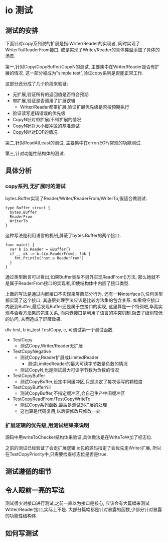 # io 测试

## 测试的安排

下面针对copy系列说的扩展是指:Writer/Reader的实现者,
同时实现了WriterTo/ReaderFrom接口,
或是实现了Writer/Reader的具体类型添加了具体的场景.

第一,针对Copy/CopyBuffer/CopyN的测试,
主要集中在Writer/Reader是否有扩展的情况.
这一部分被成为"simple test",验证copy系列是否能正常工作.

这部分还分成了几个阶段来验证:

- 无扩展,验证所有的返回值是否符合预期
- 带扩展,验证是否调用了扩展逻辑
  - Writer/Reader都带扩展,验证扩展优先级是否按预期执行
- 验证读写逻辑错误的优先级
- CopyN针对带扩展/不带扩展的情况
- CopyN针对大小缓冲区的基准测试
- CopyN针对EOF的情况

第二,针对ReadAtLeast的测试,
主要集中在error/EOF/常规的功能测试.

第三,针对功能性结构体的测试.

## 具体分析

### copy系列,无扩展时的测试

bytes.Buffer实现了Reader/Writer/ReaderFrom/WriterTo,很适合做测试.

    type Buffer struct {
      bytes.Buffer
      ReaderFrom
      WriterTo
    }

这种写法是利用语言的机制,屏蔽了bytes.Buffer的两个接口.

    func main() {
      var b io.Reader = &Buffer{}
      if _, ok := b.(io.ReaderFrom); !ok {
        fmt.Println("not a ReaderFrom")
      }
    }

通过类型断言可以看出,如果Buffer类型不另外实现ReadFrom()方法,
那么她就不是属于ReaderFrom接口的实现者,即使结构体中内嵌了接口类型.

上面的写法是通过内嵌接口不实现来屏蔽部分行为.
还有一种interface{},任何类型都实现了这个接口,
其底层处理手法应该是比较方法集的包含关系.
如果将空接口内嵌到Buffer,最后发现Buffer还是属于空接口的实现,
这里算是一个特例吧,毕竟实现与否看方法集的包含关系,
而内嵌接口是利用了语言的冲突机制,隐去了级别较低的访问,
从而造成了屏蔽效果.

dlv test, b io_test.TestCopy, c, 可调试第一个测试函数.

- TestCopy
  - 测试Copy,Writer/Reader无扩展
- TestCopyNegative
  - 测试Copy,Reader扩展成LimitedReader
    - 测试LimitedReader的最大可读字节数是负数的情况
  - 测试CopyN,也是测试最大可读字节数为负数的情况
- TestCopyBuffer
  - 测试CopyBuffer,设定中间缓冲区,只是决定了每次读写的颗粒度
- TestCopyBufferNil
  - 测试CopyBuffer,不指定缓冲区,会自己生产中间缓冲区
- TestCopyReadFrom/TestCopyWriteTo
  - 测试Copy系列函数,最后是测试对扩展的处理
  - 这也算是代码复用,以后要修改只修改一处

### 扩展逻辑的优先级,用测试结果来说明

源码中用writeToChecker结构体来验证,具体做法是在WriteTo中加了标志位.

之前的测试已经验证了会走扩展逻辑,io包的源码指定了会优先走Writer扩展,
所以在TestCopyPriority中,只需要检查标志位是否是true.

## 测试遵循的细节

## 令人眼前一亮的写法

测试很少对接口进行测试,之前一直以为接口是核心,
应该会有大篇幅来测试Writer/Reader接口,实际上不是.
大部分篇幅都是针对暴露的函数,少部分针对暴露的功能性结构体.

## 如何写测试
